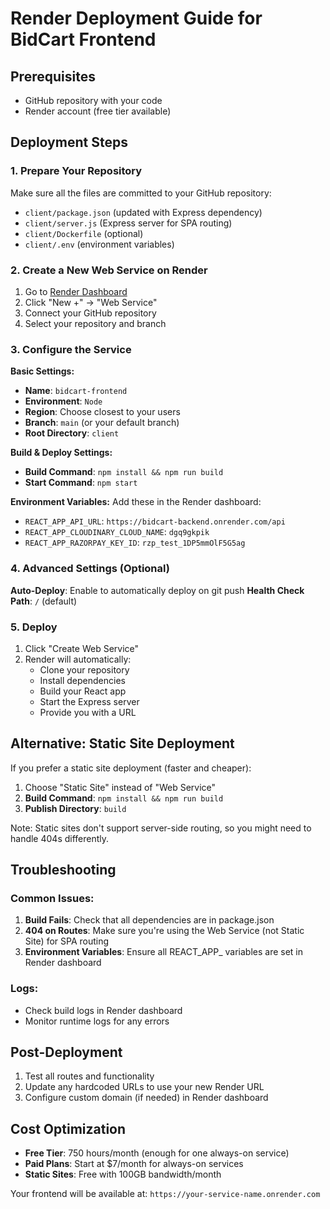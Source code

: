# Render Deployment Guide for BidCart Frontend

## Prerequisites
- GitHub repository with your code
- Render account (free tier available)

## Deployment Steps

### 1. Prepare Your Repository
Make sure all the files are committed to your GitHub repository:
- `client/package.json` (updated with Express dependency)
- `client/server.js` (Express server for SPA routing)
- `client/Dockerfile` (optional)
- `client/.env` (environment variables)

### 2. Create a New Web Service on Render

1. Go to [Render Dashboard](https://dashboard.render.com/)
2. Click "New +" → "Web Service"
3. Connect your GitHub repository
4. Select your repository and branch

### 3. Configure the Service

**Basic Settings:**
- **Name**: `bidcart-frontend`
- **Environment**: `Node`
- **Region**: Choose closest to your users
- **Branch**: `main` (or your default branch)
- **Root Directory**: `client`

**Build & Deploy Settings:**
- **Build Command**: `npm install && npm run build`
- **Start Command**: `npm start`

**Environment Variables:**
Add these in the Render dashboard:
- `REACT_APP_API_URL`: `https://bidcart-backend.onrender.com/api`
- `REACT_APP_CLOUDINARY_CLOUD_NAME`: `dgq9gkpik`
- `REACT_APP_RAZORPAY_KEY_ID`: `rzp_test_1DP5mmOlF5G5ag`

### 4. Advanced Settings (Optional)

**Auto-Deploy**: Enable to automatically deploy on git push
**Health Check Path**: `/` (default)

### 5. Deploy

1. Click "Create Web Service"
2. Render will automatically:
   - Clone your repository
   - Install dependencies
   - Build your React app
   - Start the Express server
   - Provide you with a URL

## Alternative: Static Site Deployment

If you prefer a static site deployment (faster and cheaper):

1. Choose "Static Site" instead of "Web Service"
2. **Build Command**: `npm install && npm run build`
3. **Publish Directory**: `build`

Note: Static sites don't support server-side routing, so you might need to handle 404s differently.

## Troubleshooting

### Common Issues:

1. **Build Fails**: Check that all dependencies are in package.json
2. **404 on Routes**: Make sure you're using the Web Service (not Static Site) for SPA routing
3. **Environment Variables**: Ensure all REACT_APP_ variables are set in Render dashboard

### Logs:
- Check build logs in Render dashboard
- Monitor runtime logs for any errors

## Post-Deployment

1. Test all routes and functionality
2. Update any hardcoded URLs to use your new Render URL
3. Configure custom domain (if needed) in Render dashboard

## Cost Optimization

- **Free Tier**: 750 hours/month (enough for one always-on service)
- **Paid Plans**: Start at $7/month for always-on services
- **Static Sites**: Free with 100GB bandwidth/month

Your frontend will be available at: `https://your-service-name.onrender.com`